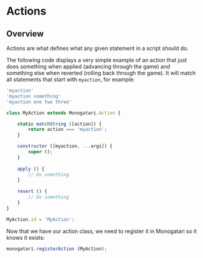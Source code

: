 # Actions

## Overview

Actions are what defines what any given statement in a script should do.





 The following code displays a very simple example of an action that just does something when applied \(advancing through the game\) and something else when reverted \(rolling back through the game\). It will match all statements that start with `myaction`, for example:

```javascript
'myaction'
'myaction something'
'myaction one two three'
```

```javascript
class MyAction extends Monogatari.Action {

    static matchString ([action]) {
        return action === 'myaction';
    }

    constructor ([myaction, ...args]) {
        super ();
    }
    
    apply () {
        // Do something
    }
    
    revert () {
        // Do something
    }
}

MyAction.id = 'MyAction';
```

Now that we have our action class, we need to register it in Monogatari so it knows it exists:

```javascript
monogatari.registerAction (MyAction);
```

